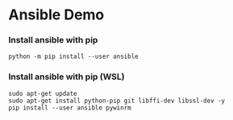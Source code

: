 # Ansible Demo

### Install ansible with **pip**

```
python -m pip install --user ansible
```

### Install ansible with **pip** (WSL)

```
sudo apt-get update
sudo apt-get install python-pip git libffi-dev libssl-dev -y
pip install --user ansible pywinrm
```
